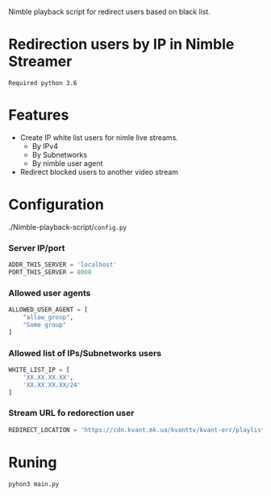 Nimble playback script for redirect users based on black list.

# Redirection users by IP in Nimble Streamer
`Required python 3.6`

# Features
- Create IP white list users for nimle live streams.
  - By IPv4
  - By Subnetworks
  - By nimble user agent
- Redirect blocked users to another video stream

# Configuration
./Nimble-playback-script/`config.py`

### Server IP/port
```python
ADDR_THIS_SERVER = 'localhost'
PORT_THIS_SERVER = 8008
```

### Allowed user agents
```python
ALLOWED_USER_AGENT = [
    "allow_group",
    "Some group"
]
```

### Allowed list of IPs/Subnetworks users
```python
WHITE_LIST_IP = [
    'XX.XX.XX.XX', 
    'XX.XX.XX.XX/24'
]
```

### Stream URL fo redorection user
```python
REDIRECT_LOCATION = 'https://cdn.kvant.mk.ua/kvanttv/kvant-err/playlist.m3u8'
```


# Runing
```cmd
pyhon3 main.py
```
